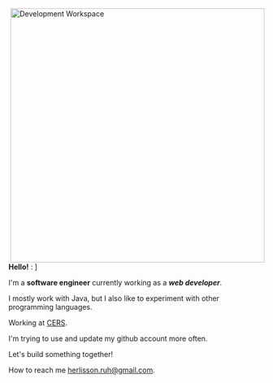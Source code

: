 <img src="https://files.catbox.moe/grnwxe.svg" min-width="300px" max-width="500px" width="500px" align="right" alt="Development Workspace">

<div align="left">
  <p><b>Hello!</b> : ] </p>
  <p>I'm a <b>software engineer</b> currently working as a <b><i>web developer</i></b>.</p> 
  <p>I mostly work with Java, but I also like to experiment with other programming languages.</p>
  <p>Working at <a href="https://cers.com.br">CERS</a>.</p>
  <p>I'm trying to use and update my github account more often.</p>
  <p>Let's build something together!</p>
  
</div>

How to reach me <a href="herlisson.ruh@gmail.com">herlisson.ruh@gmail.com</a>.</p>

